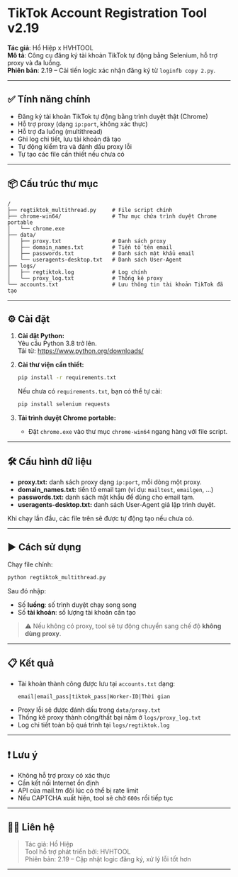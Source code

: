 # TikTok Account Registration Tool v2.19

**Tác giả**: Hồ Hiệp x HVHTOOL  
**Mô tả**: Công cụ đăng ký tài khoản TikTok tự động bằng Selenium, hỗ trợ proxy và đa luồng.  
**Phiên bản**: 2.19 – Cải tiến logic xác nhận đăng ký từ `loginfb copy 2.py`.

---

## ✅ Tính năng chính

- Đăng ký tài khoản TikTok tự động bằng trình duyệt thật (Chrome)    
- Hỗ trợ proxy (dạng `ip:port`, không xác thực)
- Hỗ trợ đa luồng (multithread)
- Ghi log chi tiết, lưu tài khoản đã tạo
- Tự động kiểm tra và đánh dấu proxy lỗi
- Tự tạo các file cần thiết nếu chưa có

---

## 📦 Cấu trúc thư mục

```
/
├── regtiktok_multithread.py     # File script chính
├── chrome-win64/                # Thư mục chứa trình duyệt Chrome portable
│   └── chrome.exe
├── data/
│   ├── proxy.txt                # Danh sách proxy
│   ├── domain_names.txt         # Tiền tố tên email
│   ├── passwords.txt            # Danh sách mật khẩu email
│   └── useragents-desktop.txt   # Danh sách User-Agent
├── logs/
│   ├── regtiktok.log            # Log chính
│   └── proxy_log.txt            # Thống kê proxy
└── accounts.txt                 # Lưu thông tin tài khoản TikTok đã tạo
```

---

## ⚙️ Cài đặt

1. **Cài đặt Python:**  
   Yêu cầu Python 3.8 trở lên.  
   Tải từ: https://www.python.org/downloads/

2. **Cài thư viện cần thiết:**
   ```bash
   pip install -r requirements.txt
   ```
   Nếu chưa có `requirements.txt`, bạn có thể tự cài:
   ```bash
   pip install selenium requests
   ```

3. **Tải trình duyệt Chrome portable:**  
   - Đặt `chrome.exe` vào thư mục `chrome-win64` ngang hàng với file script.

---

## 🛠️ Cấu hình dữ liệu

- **proxy.txt:** danh sách proxy dạng `ip:port`, mỗi dòng một proxy.
- **domain_names.txt:** tiền tố email tạm (ví dụ: `mailtest`, `emailgen`, ...)
- **passwords.txt:** danh sách mật khẩu để dùng cho email tạm.
- **useragents-desktop.txt:** danh sách User-Agent giả lập trình duyệt.

Khi chạy lần đầu, các file trên sẽ được tự động tạo nếu chưa có.

---

## ▶️ Cách sử dụng

Chạy file chính:

```bash
python regtiktok_multithread.py
```

Sau đó nhập:

- Số **luồng**: số trình duyệt chạy song song
- Số **tài khoản**: số lượng tài khoản cần tạo

> ⚠️ Nếu không có proxy, tool sẽ tự động chuyển sang chế độ **không dùng proxy**.

---

## 📋 Kết quả

- Tài khoản thành công được lưu tại `accounts.txt` dạng:
  ```
  email|email_pass|tiktok_pass|Worker-ID|Thời gian
  ```
- Proxy lỗi sẽ được đánh dấu trong `data/proxy.txt`
- Thống kê proxy thành công/thất bại nằm ở `logs/proxy_log.txt`
- Log chi tiết toàn bộ quá trình tại `logs/regtiktok.log`

---

## ❗ Lưu ý

- Không hỗ trợ proxy có xác thực
- Cần kết nối Internet ổn định
- API của mail.tm đôi lúc có thể bị rate limit
- Nếu CAPTCHA xuất hiện, tool sẽ chờ `600s` rồi tiếp tục

---

## 👨‍💻 Liên hệ

> Tác giả: Hồ Hiệp  
> Tool hỗ trợ phát triển bởi: HVHTOOL  
> Phiên bản: 2.19 – Cập nhật logic đăng ký, xử lý lỗi tốt hơn

---